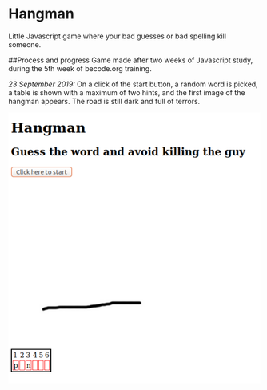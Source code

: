# Hangman
Little Javascript game where your bad guesses or bad spelling kill someone.

##Process and progress
Game made after two weeks of Javascript study, during the 5th week of becode.org training.

*23 September 2019:* On a click of the start button, a random word is picked, a table is shown with a maximum of two hints, and the first image of the hangman appears. The road is still dark and full of terrors. 

![state of things on 23 Sep 2019](assets/images-hangman/progress/hangman_09_23.png)
